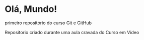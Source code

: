 # Olá, Mundo!
 primeiro repositório do curso Git e GitHub

Repositorio criado durante uma aula cravada do Curso em Vídeo
